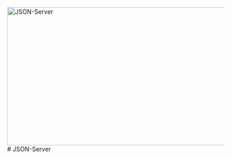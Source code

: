 <img src="https://socialify.git.ci/zibusisojnduna/JSON-Server/image?language=1&owner=1&name=1&stargazers=1&theme=Light" alt="JSON-Server" width="640" height="320" />
# JSON-Server
